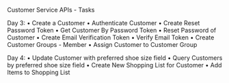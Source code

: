 Customer Service APIs - Tasks

Day 3:
• Create a Customer
• Authenticate Customer
• Create Reset Password Token
• Get Customer By Password Token
• Reset Password of Customer
• Create Email Verification Token
• Verify Email Token
• Create Customer Groups - Member
• Assign Customer to Customer Group

Day 4:
• Update Customer with preferred shoe size field
• Query Customers by preferred shoe size field
• Create New Shopping List for Customer
• Add Items to Shopping List
